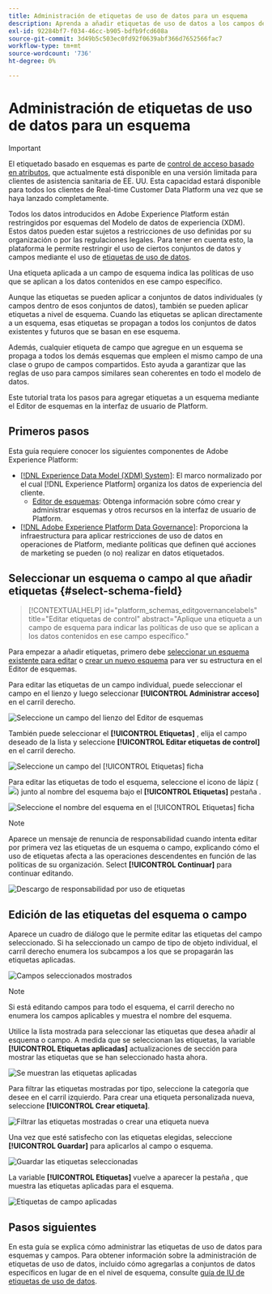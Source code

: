 ```yaml
---
title: Administración de etiquetas de uso de datos para un esquema
description: Aprenda a añadir etiquetas de uso de datos a los campos de esquema del Modelo de datos de experiencia (XDM) en la interfaz de usuario de Adobe Experience Platform.
exl-id: 92284bf7-f034-46cc-b905-bdfb9fcd608a
source-git-commit: 3d49b5c503ec0fd92f0639abf366d7652566fac7
workflow-type: tm+mt
source-wordcount: '736'
ht-degree: 0%

---
```


# Administración de etiquetas de uso de datos para un esquema

>[!IMPORTANT]
>
>El etiquetado basado en esquemas es parte de [control de acceso basado en atributos](../../access-control/abac/overview.md), que actualmente está disponible en una versión limitada para clientes de asistencia sanitaria de EE. UU. Esta capacidad estará disponible para todos los clientes de Real-time Customer Data Platform una vez que se haya lanzado completamente.

Todos los datos introducidos en Adobe Experience Platform están restringidos por esquemas del Modelo de datos de experiencia (XDM). Estos datos pueden estar sujetos a restricciones de uso definidas por su organización o por las regulaciones legales. Para tener en cuenta esto, la plataforma le permite restringir el uso de ciertos conjuntos de datos y campos mediante el uso de [etiquetas de uso de datos](../../data-governance/labels/overview.md).

Una etiqueta aplicada a un campo de esquema indica las políticas de uso que se aplican a los datos contenidos en ese campo específico.

Aunque las etiquetas se pueden aplicar a conjuntos de datos individuales (y campos dentro de esos conjuntos de datos), también se pueden aplicar etiquetas a nivel de esquema. Cuando las etiquetas se aplican directamente a un esquema, esas etiquetas se propagan a todos los conjuntos de datos existentes y futuros que se basan en ese esquema.

Además, cualquier etiqueta de campo que agregue en un esquema se propaga a todos los demás esquemas que empleen el mismo campo de una clase o grupo de campos compartidos. Esto ayuda a garantizar que las reglas de uso para campos similares sean coherentes en todo el modelo de datos.

Este tutorial trata los pasos para agregar etiquetas a un esquema mediante el Editor de esquemas en la interfaz de usuario de Platform.

## Primeros pasos

Esta guía requiere conocer los siguientes componentes de Adobe Experience Platform:

* [[!DNL Experience Data Model (XDM) System]](../home.md): El marco normalizado por el cual [!DNL Experience Platform] organiza los datos de experiencia del cliente.
   * [Editor de esquemas](../ui/overview.md): Obtenga información sobre cómo crear y administrar esquemas y otros recursos en la interfaz de usuario de Platform.
* [[!DNL Adobe Experience Platform Data Governance]](../../data-governance/home.md): Proporciona la infraestructura para aplicar restricciones de uso de datos en operaciones de Platform, mediante políticas que definen qué acciones de marketing se pueden (o no) realizar en datos etiquetados.

## Seleccionar un esquema o campo al que añadir etiquetas {#select-schema-field}

>[!CONTEXTUALHELP]
>id="platform_schemas_editgovernancelabels"
>title="Editar etiquetas de control"
>abstract="Aplique una etiqueta a un campo de esquema para indicar las políticas de uso que se aplican a los datos contenidos en ese campo específico."

Para empezar a añadir etiquetas, primero debe [seleccionar un esquema existente para editar](../ui/resources/schemas.md#edit) o [crear un nuevo esquema](../ui/resources/schemas.md#create) para ver su estructura en el Editor de esquemas.

Para editar las etiquetas de un campo individual, puede seleccionar el campo en el lienzo y luego seleccionar **[!UICONTROL Administrar acceso]** en el carril derecho.

![Seleccione un campo del lienzo del Editor de esquemas](../images/tutorials/labels/manage-access.png)

También puede seleccionar el **[!UICONTROL Etiquetas]** , elija el campo deseado de la lista y seleccione **[!UICONTROL Editar etiquetas de control]** en el carril derecho.

![Seleccione un campo del [!UICONTROL Etiquetas] ficha](../images/tutorials/labels/select-field-on-labels-tab.png)

Para editar las etiquetas de todo el esquema, seleccione el icono de lápiz (![](../images/tutorials/labels/pencil-icon.png)) junto al nombre del esquema bajo el **[!UICONTROL Etiquetas]** pestaña .

![Seleccione el nombre del esquema en el [!UICONTROL Etiquetas] ficha](../images/tutorials/labels/select-schema-on-labels-tab.png)

>[!NOTE]
>
>Aparece un mensaje de renuncia de responsabilidad cuando intenta editar por primera vez las etiquetas de un esquema o campo, explicando cómo el uso de etiquetas afecta a las operaciones descendentes en función de las políticas de su organización. Select **[!UICONTROL Continuar]** para continuar editando.
>
>![Descargo de responsabilidad por uso de etiquetas](../images/tutorials/labels/disclaimer.png)

## Edición de las etiquetas del esquema o campo

Aparece un cuadro de diálogo que le permite editar las etiquetas del campo seleccionado. Si ha seleccionado un campo de tipo de objeto individual, el carril derecho enumera los subcampos a los que se propagarán las etiquetas aplicadas.

![Campos seleccionados mostrados](../images/tutorials/labels/edit-labels.png)

>[!NOTE]
>
>Si está editando campos para todo el esquema, el carril derecho no enumera los campos aplicables y muestra el nombre del esquema.

Utilice la lista mostrada para seleccionar las etiquetas que desea añadir al esquema o campo. A medida que se seleccionan las etiquetas, la variable **[!UICONTROL Etiquetas aplicadas]** actualizaciones de sección para mostrar las etiquetas que se han seleccionado hasta ahora.

![Se muestran las etiquetas aplicadas](../images/tutorials/labels/applied-labels.png)

Para filtrar las etiquetas mostradas por tipo, seleccione la categoría que desee en el carril izquierdo. Para crear una etiqueta personalizada nueva, seleccione **[!UICONTROL Crear etiqueta]**.

![Filtrar las etiquetas mostradas o crear una etiqueta nueva](../images/tutorials/labels/filter-and-create-custom.png)

Una vez que esté satisfecho con las etiquetas elegidas, seleccione **[!UICONTROL Guardar]** para aplicarlos al campo o esquema.

![Guardar las etiquetas seleccionadas](../images/tutorials/labels/save-labels.png)

La variable **[!UICONTROL Etiquetas]** vuelve a aparecer la pestaña , que muestra las etiquetas aplicadas para el esquema.

![Etiquetas de campo aplicadas](../images/tutorials/labels/field-labels-added.png)

## Pasos siguientes

En esta guía se explica cómo administrar las etiquetas de uso de datos para esquemas y campos. Para obtener información sobre la administración de etiquetas de uso de datos, incluido cómo agregarlas a conjuntos de datos específicos en lugar de en el nivel de esquema, consulte [guía de IU de etiquetas de uso de datos](../../data-governance/labels/user-guide.md).

